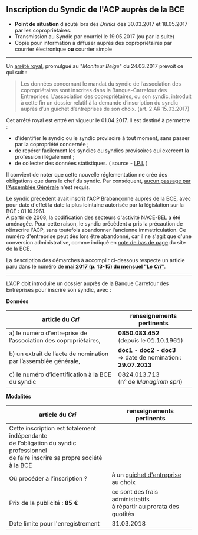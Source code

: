 ## Inscription du Syndic de l'ACP auprès de la BCE

* **Point de situation** discuté lors des *Drinks* des 30.03.2017 et 18.05.2017 par les copropriétaires.  
* Transmission au Syndic par courriel le 19.05.2017 (ou par la suite)  
* Copie pour information à diffuser auprès des copropriétaires par courrier électronique **ou** courrier simple

---

Un [arrêté royal](https://brab80webscom.github.io/facebookfeeds/Drink_20170330/AR_20170315.html), promulgué au "*Moniteur Belge*" du 24.03.2017 prévoit ce qui suit :

> Les données concernant le mandat du syndic de l’association des copropriétaires sont inscrites dans la Banque-Carrefour des Entreprises. L’association des copropriétaires, ou son syndic, introduit à cette fin un dossier relatif à la demande d’inscription du syndic auprès d’un guichet d’entreprises de son choix. (art. 2 AR 15.03.2017)

Cet arrêté royal est entré en vigueur le 01.04.2017. Il est destiné à permettre :

* d'identifier le syndic ou le syndic provisoire à tout moment, sans passer par la copropriété concernée ;  
* de repérer facilement les syndics ou syndics provisoires qui exercent la profession illégalement ;  
* de collecter des données statistiques.  ( source - [I.P.I.](http://www.ipi.be/publications/toutes-les-publications/inscription-des-syndics-la-bce-pour-plus-de-transparence) )

Il convient de noter que cette nouvelle réglementation ne crée des obligations que dans le chef du syndic. Par conséquent, <u>aucun passage par l'Assemblée Générale</u> n'est requis.

Le syndic précédent avait inscrit l'ACP Brabançonne auprès de la BCE, avec pour date d'effet la date la plus lointaine autorisée par la législation sur la BCE : 01.10.1961.  
&Agrave; partir de 2008, la codification des secteurs d'activité NACE-BEL a été aménagée. Pour cette raison, le syndic précédent a pris la précaution de réinscrire l'ACP, sans toutefois abandonner l'ancienne immatriculation. Ce numéro d'entreprise peut dès lors être abandonné, car il ne s'agit que d'une conversion administrative, comme indiqué en [note de bas de page](http://kbopub.economie.fgov.be/kbopub/toonvestigingps.html?vestigingsnummer=2188435311) du site de la BCE.  


La description des démarches à accomplir ci-dessous respecte un article paru dans le numéro de [**mai 2017 (p. 13-15) du mensuel "*Le Cri*"**](https://drive.google.com/open?id=0B_p7giU0NqM8bWJwMTFhYU9Genc).  

---

L’ACP doit introduire un dossier auprès de la Banque Carrefour des Entreprises pour inscrire son syndic, avec :

**Données**

| article du *Cri* | renseignements pertinents |
| --- | --- |
| a) le numéro d’entreprise de l’association des copropriétaires, | **0850.083.452**<br>(depuis le 01.10.1961) |
| b) un extrait de l’acte de nomination par l’assemblée générale, | [**doc1**](https://drive.google.com/open?id=0B_p7giU0NqM8WGZLdDNudkNHZnc) - [**doc2**](https://drive.google.com/open?id=0B_p7giU0NqM8WkJWdmxQUlgzTEE) - [**doc3**](https://drive.google.com/open?id=0B_p7giU0NqM8ODZIbU5KOFo1Qk0)<br>=&gt; date de nomination : **29.07.2013** |
| c) le numéro d’identification à la BCE du syndic |  0824.013.713<br>(n° de *Managimm sprl*) |

**Modalités**

| article du *Cri* | renseignements pertinents |
| --- | --- |
| Cette inscription est totalement indépendante<br>de l’obligation du syndic professionnel<br>de faire inscrire sa propre société à la BCE | &nbsp; |
| Où procéder a l’inscription ? | à un [guichet d'entreprise](http://economie.fgov.be/fr/entreprises/vie_entreprise/Creer/Guichets_entreprises_agrees/#Liste) au choix |
| Prix de la publicité : **85 &euro;** | ce sont des frais administratifs<br>à répartir au prorata des quotités |
| Date limite pour l'enregistrement | 31.03.2018 |



